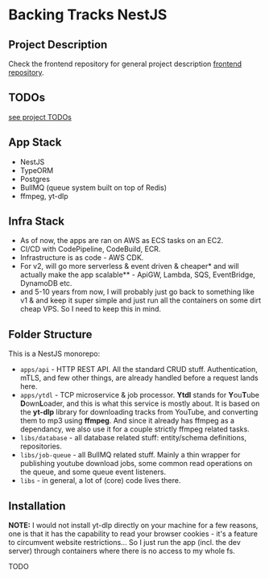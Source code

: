 # Backing Tracks NestJS

## Project Description

Check the frontend repository for general project description [frontend repository](https://github.com/katzarov/backing-tracks-react?tab=readme-ov-file#project-description).

## TODOs

[see project TODOs](TODO.md)

## App Stack

- NestJS
- TypeORM
- Postgres
- BullMQ (queue system built on top of Redis)
- ffmpeg, yt-dlp

## Infra Stack

- As of now, the apps are ran on AWS as ECS tasks on an EC2.
- CI/CD with CodePipeline, CodeBuild, ECR.
- Infrastructure is as code - AWS CDK.
- For v2, will go more serverless & event driven & cheaper\* and will actually make the app scalable\*\* - ApiGW, Lambda, SQS, EventBridge, DynamoDB etc.
- and 5-10 years from now, I will probably just go back to something like v1 & and keep it super simple and just run all the containers on some dirt cheap VPS. So I need to keep this in mind.

## Folder Structure

This is a NestJS monorepo:

- `apps/api` - HTTP REST API. All the standard CRUD stuff. Authentication, mTLS, and few other things, are already handled before a request lands here.
- `apps/ytdl` - TCP microservice & job processor. **Ytdl** stands for **Y**ou**T**ube **D**own**L**oader, and this is what this service is mostly about. It is based on the **yt-dlp** library for downloading tracks from YouTube, and converting them to mp3 using **ffmpeg**. And since it already has ffmpeg as a dependancy, we also use it for a couple strictly ffmpeg related tasks.
- `libs/database` - all database related stuff: entity/schema definitions, repositories.
- `libs/job-queue` - all BullMQ related stuff. Mainly a thin wrapper for publishing youtube download jobs, some common read operations on the queue, and some queue event listeners.
- `libs` - in general, a lot of (core) code lives there.

## Installation

**NOTE:** I would not install yt-dlp directly on your machine for a few reasons, one is that it has the capability to read your browser cookies - it's a feature to circumvent website restrictions... So I just run the app (incl. the dev server) through containers where there is no access to my whole fs.

TODO
